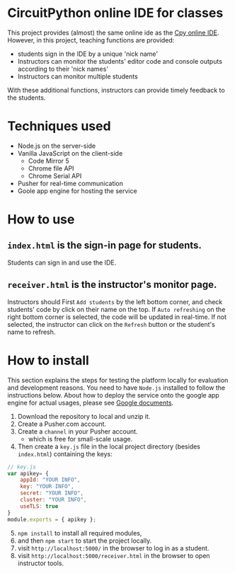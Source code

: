 # CircuitPython online IDE for classes

This project provides (almost) the same online ide as the [Cpy online IDE](https://github.com/urfdvw/CircuitPython-online-IDE).
However, in this project, teaching functions are provided:
- students sign in the IDE by a unique 'nick name'
- Instructors can monitor the students' editor code and console outputs according to their 'nick names'
- Instructors can monitor multiple students

With these additional functions, instructors can provide timely feedback to the students.

# Techniques used
- Node.js on the server-side
- Vanilla JavaScript on the client-side
    - Code Mirror 5
    - Chrome file API
    - Chrome Serial API
- Pusher for real-time communication
- Goole app engine for hosting the service

# How to use

## `index.html` is the sign-in page for students.

Students can sign in and use the IDE.

## `receiver.html` is the instructor's monitor page.

Instructors should First `Add students` by the left bottom corner,
and check students' code by click on their name on the top.
If `Auto refreshing` on the right bottom corner is selected,
the code will be updated in real-time.
If not selected, 
the instructor can click on the `Refresh` button or the student's name to refresh.

# How to install
This section explains the steps for testing the platform locally for evaluation and development reasons. 
You need to have `Node.js` installed to follow the instructions below.
About how to deploy the service onto the google app engine for actual usages,
please see [Google documents](https://cloud.google.com/appengine/docs/standard/nodejs/quickstart).

1. Download the repository to local and unzip it.
2. Create a Pusher.com account.
3. Create a `channel` in your Pusher account. 
    - which is free for small-scale usage.
4. Then create a `key.js` file in the local project directory (besides `index.html`) containing the keys:
```javascript
// key.js
var apikey= {
    appId: "YOUR INFO",
    key: "YOUR INFO",
    secret: "YOUR INFO",
    cluster: "YOUR INFO",
    useTLS: true
}
module.exports = { apikey };
```
5. `npm install` to install all required modules, 
6. and then `npm start` to start the project locally.
7. visit `http://localhost:5000/` in the browser to log in as a student.
8. visit `http://localhost:5000/receiver.html` in the browser to open instructor tools.

